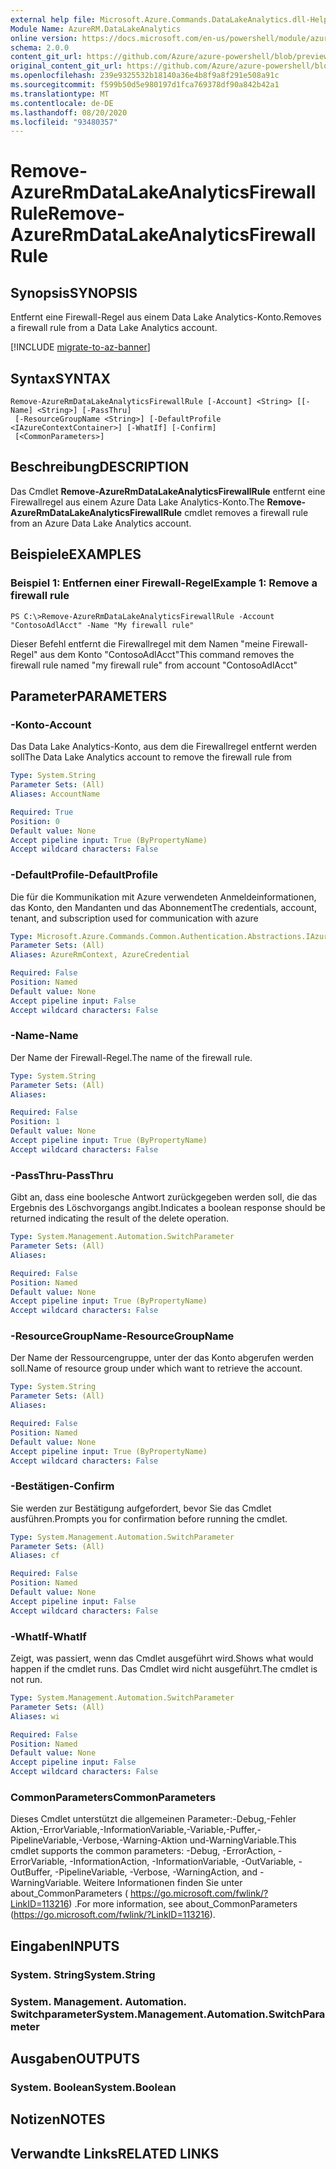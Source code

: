 ```yaml
---
external help file: Microsoft.Azure.Commands.DataLakeAnalytics.dll-Help.xml
Module Name: AzureRM.DataLakeAnalytics
online version: https://docs.microsoft.com/en-us/powershell/module/azurerm.datalakeanalytics/remove-azurermdatalakeanalyticsfirewallrule
schema: 2.0.0
content_git_url: https://github.com/Azure/azure-powershell/blob/preview/src/ResourceManager/DataLakeAnalytics/Commands.DataLakeAnalytics/help/Remove-AzureRmDataLakeAnalyticsFirewallRule.md
original_content_git_url: https://github.com/Azure/azure-powershell/blob/preview/src/ResourceManager/DataLakeAnalytics/Commands.DataLakeAnalytics/help/Remove-AzureRmDataLakeAnalyticsFirewallRule.md
ms.openlocfilehash: 239e9325532b18140a36e4b8f9a8f291e508a91c
ms.sourcegitcommit: f599b50d5e980197d1fca769378df90a842b42a1
ms.translationtype: MT
ms.contentlocale: de-DE
ms.lasthandoff: 08/20/2020
ms.locfileid: "93480357"
---
```

# <span data-ttu-id="6f40f-101">Remove-AzureRmDataLakeAnalyticsFirewallRule</span><span class="sxs-lookup"><span data-stu-id="6f40f-101">Remove-AzureRmDataLakeAnalyticsFirewallRule</span></span>

## <span data-ttu-id="6f40f-102">Synopsis</span><span class="sxs-lookup"><span data-stu-id="6f40f-102">SYNOPSIS</span></span>
<span data-ttu-id="6f40f-103">Entfernt eine Firewall-Regel aus einem Data Lake Analytics-Konto.</span><span class="sxs-lookup"><span data-stu-id="6f40f-103">Removes a firewall rule from a Data Lake Analytics account.</span></span>

[!INCLUDE [migrate-to-az-banner](../../includes/migrate-to-az-banner.md)]

## <span data-ttu-id="6f40f-104">Syntax</span><span class="sxs-lookup"><span data-stu-id="6f40f-104">SYNTAX</span></span>

```
Remove-AzureRmDataLakeAnalyticsFirewallRule [-Account] <String> [[-Name] <String>] [-PassThru]
 [-ResourceGroupName <String>] [-DefaultProfile <IAzureContextContainer>] [-WhatIf] [-Confirm]
 [<CommonParameters>]
```

## <span data-ttu-id="6f40f-105">Beschreibung</span><span class="sxs-lookup"><span data-stu-id="6f40f-105">DESCRIPTION</span></span>
<span data-ttu-id="6f40f-106">Das Cmdlet **Remove-AzureRmDataLakeAnalyticsFirewallRule** entfernt eine Firewallregel aus einem Azure Data Lake Analytics-Konto.</span><span class="sxs-lookup"><span data-stu-id="6f40f-106">The **Remove-AzureRmDataLakeAnalyticsFirewallRule** cmdlet removes a firewall rule from an Azure Data Lake Analytics account.</span></span>

## <span data-ttu-id="6f40f-107">Beispiele</span><span class="sxs-lookup"><span data-stu-id="6f40f-107">EXAMPLES</span></span>

### <span data-ttu-id="6f40f-108">Beispiel 1: Entfernen einer Firewall-Regel</span><span class="sxs-lookup"><span data-stu-id="6f40f-108">Example 1: Remove a firewall rule</span></span>
```
PS C:\>Remove-AzureRmDataLakeAnalyticsFirewallRule -Account "ContosoAdlAcct" -Name "My firewall rule"
```

<span data-ttu-id="6f40f-109">Dieser Befehl entfernt die Firewallregel mit dem Namen "meine Firewall-Regel" aus dem Konto "ContosoAdlAcct"</span><span class="sxs-lookup"><span data-stu-id="6f40f-109">This command removes the firewall rule named "my firewall rule" from account "ContosoAdlAcct"</span></span>

## <span data-ttu-id="6f40f-110">Parameter</span><span class="sxs-lookup"><span data-stu-id="6f40f-110">PARAMETERS</span></span>

### <span data-ttu-id="6f40f-111">-Konto</span><span class="sxs-lookup"><span data-stu-id="6f40f-111">-Account</span></span>
<span data-ttu-id="6f40f-112">Das Data Lake Analytics-Konto, aus dem die Firewallregel entfernt werden soll</span><span class="sxs-lookup"><span data-stu-id="6f40f-112">The Data Lake Analytics account to remove the firewall rule from</span></span>

```yaml
Type: System.String
Parameter Sets: (All)
Aliases: AccountName

Required: True
Position: 0
Default value: None
Accept pipeline input: True (ByPropertyName)
Accept wildcard characters: False
```

### <span data-ttu-id="6f40f-113">-DefaultProfile</span><span class="sxs-lookup"><span data-stu-id="6f40f-113">-DefaultProfile</span></span>
<span data-ttu-id="6f40f-114">Die für die Kommunikation mit Azure verwendeten Anmeldeinformationen, das Konto, den Mandanten und das Abonnement</span><span class="sxs-lookup"><span data-stu-id="6f40f-114">The credentials, account, tenant, and subscription used for communication with azure</span></span>

```yaml
Type: Microsoft.Azure.Commands.Common.Authentication.Abstractions.IAzureContextContainer
Parameter Sets: (All)
Aliases: AzureRmContext, AzureCredential

Required: False
Position: Named
Default value: None
Accept pipeline input: False
Accept wildcard characters: False
```

### <span data-ttu-id="6f40f-115">-Name</span><span class="sxs-lookup"><span data-stu-id="6f40f-115">-Name</span></span>
<span data-ttu-id="6f40f-116">Der Name der Firewall-Regel.</span><span class="sxs-lookup"><span data-stu-id="6f40f-116">The name of the firewall rule.</span></span>

```yaml
Type: System.String
Parameter Sets: (All)
Aliases:

Required: False
Position: 1
Default value: None
Accept pipeline input: True (ByPropertyName)
Accept wildcard characters: False
```

### <span data-ttu-id="6f40f-117">-PassThru</span><span class="sxs-lookup"><span data-stu-id="6f40f-117">-PassThru</span></span>
<span data-ttu-id="6f40f-118">Gibt an, dass eine boolesche Antwort zurückgegeben werden soll, die das Ergebnis des Löschvorgangs angibt.</span><span class="sxs-lookup"><span data-stu-id="6f40f-118">Indicates a boolean response should be returned indicating the result of the delete operation.</span></span>

```yaml
Type: System.Management.Automation.SwitchParameter
Parameter Sets: (All)
Aliases:

Required: False
Position: Named
Default value: None
Accept pipeline input: True (ByPropertyName)
Accept wildcard characters: False
```

### <span data-ttu-id="6f40f-119">-ResourceGroupName</span><span class="sxs-lookup"><span data-stu-id="6f40f-119">-ResourceGroupName</span></span>
<span data-ttu-id="6f40f-120">Der Name der Ressourcengruppe, unter der das Konto abgerufen werden soll.</span><span class="sxs-lookup"><span data-stu-id="6f40f-120">Name of resource group under which want to retrieve the account.</span></span>

```yaml
Type: System.String
Parameter Sets: (All)
Aliases:

Required: False
Position: Named
Default value: None
Accept pipeline input: True (ByPropertyName)
Accept wildcard characters: False
```

### <span data-ttu-id="6f40f-121">-Bestätigen</span><span class="sxs-lookup"><span data-stu-id="6f40f-121">-Confirm</span></span>
<span data-ttu-id="6f40f-122">Sie werden zur Bestätigung aufgefordert, bevor Sie das Cmdlet ausführen.</span><span class="sxs-lookup"><span data-stu-id="6f40f-122">Prompts you for confirmation before running the cmdlet.</span></span>

```yaml
Type: System.Management.Automation.SwitchParameter
Parameter Sets: (All)
Aliases: cf

Required: False
Position: Named
Default value: None
Accept pipeline input: False
Accept wildcard characters: False
```

### <span data-ttu-id="6f40f-123">-WhatIf</span><span class="sxs-lookup"><span data-stu-id="6f40f-123">-WhatIf</span></span>
<span data-ttu-id="6f40f-124">Zeigt, was passiert, wenn das Cmdlet ausgeführt wird.</span><span class="sxs-lookup"><span data-stu-id="6f40f-124">Shows what would happen if the cmdlet runs.</span></span>
<span data-ttu-id="6f40f-125">Das Cmdlet wird nicht ausgeführt.</span><span class="sxs-lookup"><span data-stu-id="6f40f-125">The cmdlet is not run.</span></span>

```yaml
Type: System.Management.Automation.SwitchParameter
Parameter Sets: (All)
Aliases: wi

Required: False
Position: Named
Default value: None
Accept pipeline input: False
Accept wildcard characters: False
```

### <span data-ttu-id="6f40f-126">CommonParameters</span><span class="sxs-lookup"><span data-stu-id="6f40f-126">CommonParameters</span></span>
<span data-ttu-id="6f40f-127">Dieses Cmdlet unterstützt die allgemeinen Parameter:-Debug,-Fehler Aktion,-ErrorVariable,-InformationVariable,-Variable,-Puffer,-PipelineVariable,-Verbose,-Warning-Aktion und-WarningVariable.</span><span class="sxs-lookup"><span data-stu-id="6f40f-127">This cmdlet supports the common parameters: -Debug, -ErrorAction, -ErrorVariable, -InformationAction, -InformationVariable, -OutVariable, -OutBuffer, -PipelineVariable, -Verbose, -WarningAction, and -WarningVariable.</span></span> <span data-ttu-id="6f40f-128">Weitere Informationen finden Sie unter about_CommonParameters ( https://go.microsoft.com/fwlink/?LinkID=113216) .</span><span class="sxs-lookup"><span data-stu-id="6f40f-128">For more information, see about_CommonParameters (https://go.microsoft.com/fwlink/?LinkID=113216).</span></span>

## <span data-ttu-id="6f40f-129">Eingaben</span><span class="sxs-lookup"><span data-stu-id="6f40f-129">INPUTS</span></span>

### <span data-ttu-id="6f40f-130">System. String</span><span class="sxs-lookup"><span data-stu-id="6f40f-130">System.String</span></span>

### <span data-ttu-id="6f40f-131">System. Management. Automation. Switchparameter</span><span class="sxs-lookup"><span data-stu-id="6f40f-131">System.Management.Automation.SwitchParameter</span></span>

## <span data-ttu-id="6f40f-132">Ausgaben</span><span class="sxs-lookup"><span data-stu-id="6f40f-132">OUTPUTS</span></span>

### <span data-ttu-id="6f40f-133">System. Boolean</span><span class="sxs-lookup"><span data-stu-id="6f40f-133">System.Boolean</span></span>

## <span data-ttu-id="6f40f-134">Notizen</span><span class="sxs-lookup"><span data-stu-id="6f40f-134">NOTES</span></span>

## <span data-ttu-id="6f40f-135">Verwandte Links</span><span class="sxs-lookup"><span data-stu-id="6f40f-135">RELATED LINKS</span></span>

